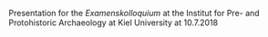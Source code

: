 Presentation for the *Examenskolloquium* at the Institut for Pre- and Protohistoric Archaeology at Kiel University at 10.7.2018
